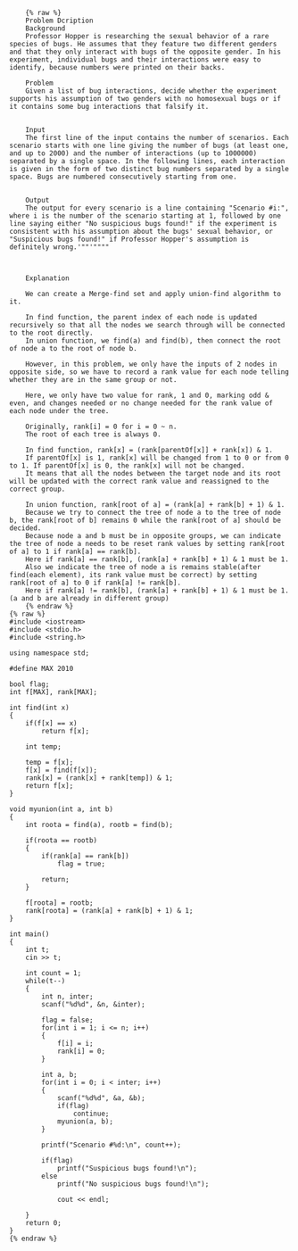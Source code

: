         {% raw %}
        Problem Dcription
        Background 
        Professor Hopper is researching the sexual behavior of a rare species of bugs. He assumes that they feature two different genders and that they only interact with bugs of the opposite gender. In his experiment, individual bugs and their interactions were easy to identify, because numbers were printed on their backs. 
        
        Problem 
        Given a list of bug interactions, decide whether the experiment supports his assumption of two genders with no homosexual bugs or if it contains some bug interactions that falsify it.
         
        
        Input
        The first line of the input contains the number of scenarios. Each scenario starts with one line giving the number of bugs (at least one, and up to 2000) and the number of interactions (up to 1000000) separated by a single space. In the following lines, each interaction is given in the form of two distinct bug numbers separated by a single space. Bugs are numbered consecutively starting from one.
         
        
        Output
        The output for every scenario is a line containing "Scenario #i:", where i is the number of the scenario starting at 1, followed by one line saying either "No suspicious bugs found!" if the experiment is consistent with his assumption about the bugs' sexual behavior, or "Suspicious bugs found!" if Professor Hopper's assumption is definitely wrong.'""'""""
        
        
        
        Explanation
        
        We can create a Merge-find set and apply union-find algorithm to it.
        
        In find function, the parent index of each node is updated recursively so that all the nodes we search through will be connected to the root directly.
        In union function, we find(a) and find(b), then connect the root of node a to the root of node b.
        
        However, in this problem, we only have the inputs of 2 nodes in opposite side, so we have to record a rank value for each node telling whether they are in the same group or not.
        
        Here, we only have two value for rank, 1 and 0, marking odd & even, and changes needed or no change needed for the rank value of each node under the tree.
        
        Originally, rank[i] = 0 for i = 0 ~ n.
        The root of each tree is always 0.
        
        In find function, rank[x] = (rank[parentOf[x]] + rank[x]) & 1.
        If parentOf[x] is 1, rank[x] will be changed from 1 to 0 or from 0 to 1. If parentOf[x] is 0, the rank[x] will not be changed.
        It means that all the nodes between the target node and its root will be updated with the correct rank value and reassigned to the correct group. 
        
        In union function, rank[root of a] = (rank[a] + rank[b] + 1) & 1. 
        Because we try to connect the tree of node a to the tree of node b, the rank[root of b] remains 0 while the rank[root of a] should be decided. 
        Because node a and b must be in opposite groups, we can indicate the tree of node a needs to be reset rank values by setting rank[root of a] to 1 if rank[a] == rank[b].
        Here if rank[a] == rank[b], (rank[a] + rank[b] + 1) & 1 must be 1.
        Also we indicate the tree of node a is remains stable(after find(each element), its rank value must be correct) by setting rank[root of a] to 0 if rank[a] != rank[b].
        Here if rank[a] != rank[b], (rank[a] + rank[b] + 1) & 1 must be 1. (a and b are already in different group)
        {% endraw %}
    {% raw %}
    #include <iostream>
    #include <stdio.h>
    #include <string.h>
    
    using namespace std;
    
    #define MAX 2010
    
    bool flag;
    int f[MAX], rank[MAX];
    
    int find(int x)
    {
    	if(f[x] == x)
    		return f[x];	
    
    	int temp;
    	
    	temp = f[x];
    	f[x] = find(f[x]);
    	rank[x] = (rank[x] + rank[temp]) & 1;
    	return f[x];
    }
    
    void myunion(int a, int b)
    {
    	int roota = find(a), rootb = find(b);
    
    	if(roota == rootb)
    	{
    		if(rank[a] == rank[b])
    			flag = true;
    
    		return;
    	}
    
    	f[roota] = rootb;
    	rank[roota] = (rank[a] + rank[b] + 1) & 1;
    }
    
    int main()
    {
    	int t;
    	cin >> t;
    
    	int count = 1;
    	while(t--)
    	{
    		int n, inter;
    		scanf("%d%d", &n, &inter);
    
    		flag = false;
    		for(int i = 1; i <= n; i++)
    		{
    			f[i] = i;
    			rank[i] = 0;
    		}
    		
    		int a, b;
    		for(int i = 0; i < inter; i++)
    		{
    			scanf("%d%d", &a, &b);
    			if(flag)
    				continue;
    			myunion(a, b);
    		}
    
    		printf("Scenario #%d:\n", count++);
    
    		if(flag)
    			printf("Suspicious bugs found!\n");
    		else
    			printf("No suspicious bugs found!\n");
    
    			cout << endl;
    
    	}
    	return 0;
    }
    {% endraw %}
